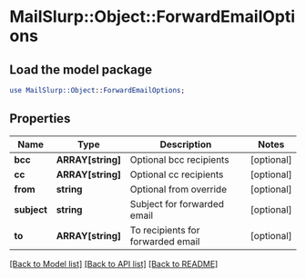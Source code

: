 # MailSlurp::Object::ForwardEmailOptions

## Load the model package
```perl
use MailSlurp::Object::ForwardEmailOptions;
```

## Properties
Name | Type | Description | Notes
------------ | ------------- | ------------- | -------------
**bcc** | **ARRAY[string]** | Optional bcc recipients | [optional] 
**cc** | **ARRAY[string]** | Optional cc recipients | [optional] 
**from** | **string** | Optional from override | [optional] 
**subject** | **string** | Subject for forwarded email | [optional] 
**to** | **ARRAY[string]** | To recipients for forwarded email | [optional] 

[[Back to Model list]](../README#documentation-for-models) [[Back to API list]](../README#documentation-for-api-endpoints) [[Back to README]](../README)


